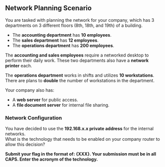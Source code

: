 ## Network Planning Scenario  

You are tasked with planning the network for your company, which has 3 departments on 3 different floors (8th, 18th, and 19th) of a building.  

- The **accounting department** has **10 employees**.  
- The **sales department** has **12 employees**.  
- The **operations department** has **200 employees**.  

The **accounting and sales employees** require a networked desktop to perform their daily work. These two departments also have a **network printer** each.  

The **operations department** works in shifts and utilizes **10 workstations**. There are plans to **double** the number of workstations in the department.  

Your company also has:  
- A **web server** for public access.  
- A **file document server** for internal file sharing.  

### Network Configuration  

You have decided to use the **192.168.x.x private address** for the internal networks.  
What is the technology that needs to be enabled on your company router to allow this decision?  

**Submit your flag in the format of: {XXX}. Your submission must be in all CAPS. Enter the acronym of the technology.**  
